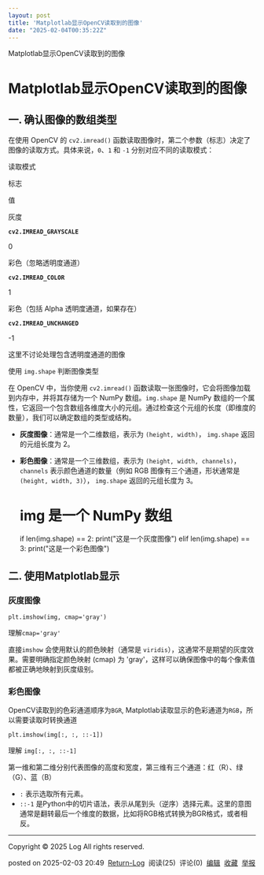 ```yaml
---
layout: post
title: 'Matplotlab显示OpenCV读取到的图像'
date: "2025-02-04T00:35:22Z"
---
```

Matplotlab显示OpenCV读取到的图像

Matplotlab显示OpenCV读取到的图像
========================

一. 确认图像的数组类型
------------

在使用 OpenCV 的 `cv2.imread()` 函数读取图像时，第二个参数（标志）决定了图像的读取方式。具体来说，`0`、`1` 和 `-1` 分别对应不同的读取模式：

读取模式

标志

值

灰度

**`cv2.IMREAD_GRAYSCALE`**

0

彩色（忽略透明度通道）

**`cv2.IMREAD_COLOR`**

1

彩色（包括 Alpha 透明度通道，如果存在）

**`cv2.IMREAD_UNCHANGED`**

\-1

这里不讨论处理包含透明度通道的图像

使用 `img.shape` 判断图像类型

在 OpenCV 中，当你使用 `cv2.imread()` 函数读取一张图像时，它会将图像加载到内存中，并将其存储为一个 NumPy 数组。`img.shape` 是 NumPy 数组的一个属性，它返回一个包含数组各维度大小的元组。通过检查这个元组的长度（即维度的数量），我们可以确定数组的类型或结构。

*   **灰度图像**：通常是一个二维数组，表示为 `(height, width)`， `img.shape` 返回的元组长度为 2。
*   **彩色图像**：通常是一个三维数组，表示为 `(height, width, channels)`， `channels` 表示颜色通道的数量（例如 RGB 图像有三个通道，形状通常是 `(height, width, 3)`）， `img.shape` 返回的元组长度为 3。

    # img 是一个 NumPy 数组
    if len(img.shape) == 2:
        print("这是一个灰度图像")
    elif len(img.shape) == 3:
        print("这是一个彩色图像")
    

二. 使用Matplotlab显示
-----------------

### 灰度图像

    plt.imshow(img, cmap='gray')
    

理解`cmap='gray'`

直接`imshow` 会使用默认的颜色映射（通常是 `viridis`），这通常不是期望的灰度效果。需要明确指定颜色映射 (cmap) 为 'gray'，这样可以确保图像中的每个像素值都被正确地映射到灰度级别。

### 彩色图像

OpenCV读取到的色彩通道顺序为`BGR`, Matplotlab读取显示的色彩通道为`RGB`，所以需要读取时转换通道

    plt.imshow(img[:, :, ::-1])
    

理解 `img[:, :, ::-1]`

第一维和第二维分别代表图像的高度和宽度，第三维有三个通道：红（R）、绿（G）、蓝（B）

*   `:` 表示选取所有元素。
*   `::-1` 是Python中的切片语法，表示从尾到头（逆序）选择元素。这里的意图通常是翻转最后一个维度的数据，比如将RGB格式转换为BGR格式，或者相反。

* * *

Copyright © 2025 Log All rights reserved.

posted on 2025-02-03 20:49  [Return-Log](https://www.cnblogs.com/return-log)  阅读(25)  评论(0)  [编辑](https://i.cnblogs.com/EditPosts.aspx?postid=18697714)  [收藏](javascript:void\(0\))  [举报](javascript:void\(0\))